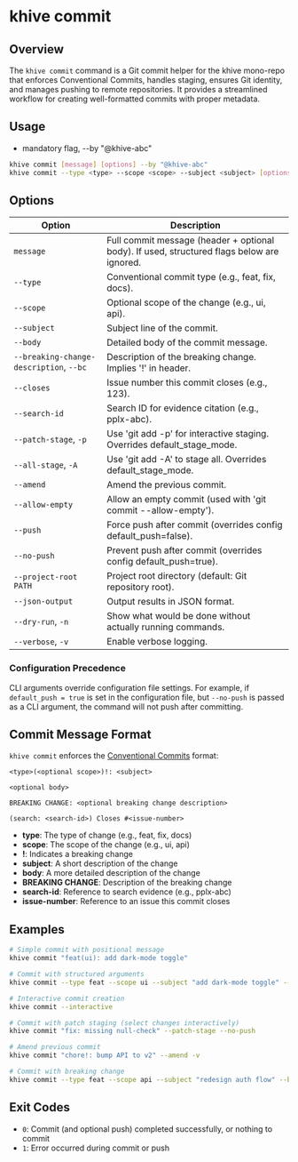 # khive commit

## Overview

The `khive commit` command is a Git commit helper for the khive mono-repo that
enforces Conventional Commits, handles staging, ensures Git identity, and
manages pushing to remote repositories. It provides a streamlined workflow for
creating well-formatted commits with proper metadata.

## Usage

- mandatory flag, --by "@khive-abc"

```bash
khive commit [message] [options] --by "@khive-abc"
khive commit --type <type> --scope <scope> --subject <subject> [options] --by "@khive-abc"
```

## Options

| Option                                  | Description                                                                                |
| --------------------------------------- | ------------------------------------------------------------------------------------------ |
| `message`                               | Full commit message (header + optional body). If used, structured flags below are ignored. |
| `--type`                                | Conventional commit type (e.g., feat, fix, docs).                                          |
| `--scope`                               | Optional scope of the change (e.g., ui, api).                                              |
| `--subject`                             | Subject line of the commit.                                                                |
| `--body`                                | Detailed body of the commit message.                                                       |
| `--breaking-change-description`, `--bc` | Description of the breaking change. Implies '!' in header.                                 |
| `--closes`                              | Issue number this commit closes (e.g., 123).                                               |
| `--search-id`                           | Search ID for evidence citation (e.g., pplx-abc).                                          |
| `--patch-stage`, `-p`                   | Use 'git add -p' for interactive staging. Overrides default_stage_mode.                    |
| `--all-stage`, `-A`                     | Use 'git add -A' to stage all. Overrides default_stage_mode.                               |
| `--amend`                               | Amend the previous commit.                                                                 |
| `--allow-empty`                         | Allow an empty commit (used with 'git commit --allow-empty').                              |
| `--push`                                | Force push after commit (overrides config default_push=false).                             |
| `--no-push`                             | Prevent push after commit (overrides config default_push=true).                            |
| `--project-root PATH`                   | Project root directory (default: Git repository root).                                     |
| `--json-output`                         | Output results in JSON format.                                                             |
| `--dry-run`, `-n`                       | Show what would be done without actually running commands.                                 |
| `--verbose`, `-v`                       | Enable verbose logging.                                                                    |

### Configuration Precedence

CLI arguments override configuration file settings. For example, if
`default_push = true` is set in the configuration file, but `--no-push` is
passed as a CLI argument, the command will not push after committing.

## Commit Message Format

`khive commit` enforces the
[Conventional Commits](https://www.conventionalcommits.org/) format:

```
<type>(<optional scope>)!: <subject>

<optional body>

BREAKING CHANGE: <optional breaking change description>

(search: <search-id>) Closes #<issue-number>
```

- **type**: The type of change (e.g., feat, fix, docs)
- **scope**: The scope of the change (e.g., ui, api)
- **!**: Indicates a breaking change
- **subject**: A short description of the change
- **body**: A more detailed description of the change
- **BREAKING CHANGE**: Description of the breaking change
- **search-id**: Reference to search evidence (e.g., pplx-abc)
- **issue-number**: Reference to an issue this commit closes

## Examples

```bash
# Simple commit with positional message
khive commit "feat(ui): add dark-mode toggle"

# Commit with structured arguments
khive commit --type feat --scope ui --subject "add dark-mode toggle" --search-id pplx-abc

# Interactive commit creation
khive commit --interactive

# Commit with patch staging (select changes interactively)
khive commit "fix: missing null-check" --patch-stage --no-push

# Amend previous commit
khive commit "chore!: bump API to v2" --amend -v

# Commit with breaking change
khive commit --type feat --scope api --subject "redesign auth flow" --breaking-change-description "Changes token format" --closes 123
```

## Exit Codes

- `0`: Commit (and optional push) completed successfully, or nothing to commit
- `1`: Error occurred during commit or push
